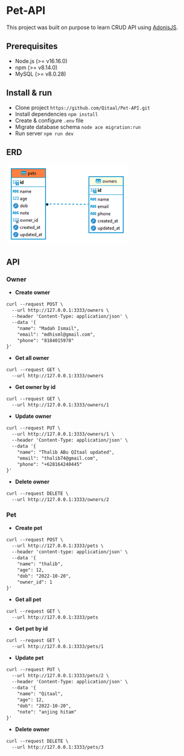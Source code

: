 # Pet-API
This project was built on purpose to learn CRUD API using [AdonisJS](https://adonisjs.com/).

## Prerequisites
- Node.js (>= v16.16.0)
- npm (>= v8.14.0)
- MySQL (>= v8.0.28)

## Install & run
- Clone project `https://github.com/Qitaal/Pet-API.git`
- Install dependencies `npm install`
- Create & configure `.env` file
- Migrate database schema `node ace migration:run`
- Run server `npm run dev`

## ERD
![ERD](other/erd.png)

## API
### Owner
- **Create owner**
```
curl --request POST \
  --url http://127.0.0.1:3333/owners \
  --header 'Content-Type: application/json' \
  --data '{
	"name": "Madah Ismail",
	"email": "mdhisml@gmail.com",
	"phone": "8184015978"
}'
```

- **Get all owner**
```
curl --request GET \
  --url http://127.0.0.1:3333/owners
```

- **Get owner by id**
```
curl --request GET \
  --url http://127.0.0.1:3333/owners/1
```

- **Update owner**
```
curl --request PUT \
  --url http://127.0.0.1:3333/owners/1 \
  --header 'Content-Type: application/json' \
  --data '{
	"name": "Thalib ABu QItaal updated",
	"email": "thalib74@gmail.com",
	"phone": "+628164240445"
}'
```

- **Delete owner**
```
curl --request DELETE \
  --url http://127.0.0.1:3333/owners/2
```


### Pet
- **Create pet**
```
curl --request POST \
  --url http://127.0.0.1:3333/pets \
  --header 'content-type: application/json' \
  --data '{
	"name": "thalib",
	"age": 12,
	"dob": "2022-10-20",
	"owner_id": 1
}'
```

- **Get all pet**
```
curl --request GET \
  --url http://127.0.0.1:3333/pets
```

- **Get pet by id**
```
curl --request GET \
  --url http://127.0.0.1:3333/pets/1
```

- **Update pet**
```
curl --request PUT \
  --url http://127.0.0.1:3333/pets/2 \
  --header 'Content-Type: application/json' \
  --data '{
	"name": "Qitaal",
	"age": 12,
	"dob": "2022-10-20",
	"note": "anjing hitam"
}'
```

- **Delete owner**
```
curl --request DELETE \
  --url http://127.0.0.1:3333/pets/3
```
